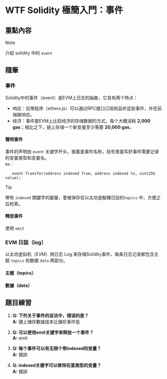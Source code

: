 
# WTF Solidity 極簡入門：事件

## 重點內容

> [!NOTE]
> 介紹 solidity 中的 `event`

## 隨筆

### 事件

Solidity中的事件（event）是EVM上日志的抽象，它具有两个特点：

- 响应：应用程序（ethers.js）可以通过RPC接口订阅和监听这些事件，并在前端做响应。
- 经济：事件是EVM上比较经济的存储数据的方式，每个大概消耗 **2,000 gas**；相比之下，链上存储一个新变量至少需要 **20,000 gas**。

#### 聲明事件

事件的声明由 `event` 关键字开头，接着是事件名称，括号里面写好事件需要记录的变量类型和变量名。  
ex：

```solidity
   event Transfer(address indexed from, address indexed to, uint256 value);
```

> [!TIP]
> 帶有 `indexed` 關鍵字的變量，會被保存在以太坊虛擬機日誌的`topics` 中，方便之后检索。

#### 釋放事件

使用 `emit`

### EVM 日誌（log）

以太坊虚拟机（EVM）用日志 Log 来存储Solidity事件，每条日志记录都包含主题 `topics` 和数据 `data` 两部分。

#### 主題（topics）

#### 數據（data）

## 題目練習

1. **Q: 下列关于事件的说法中，错误的是？**  
   **A:** 鏈上儲存數據成本比儲存事件低

2. **Q: 可以使用emit关键字来释放一个事件？**  
   **A:** emit

3. **Q: 每个事件可以有无限个带indexed的变量？**  
   **A:** 錯誤

4. **Q: indexed关键字可以修饰任意类型的变量？**  
   **A:** 錯誤
